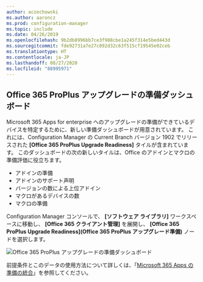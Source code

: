```yaml
---
author: aczechowski
ms.author: aaroncz
ms.prod: configuration-manager
ms.topic: include
ms.date: 04/26/2019
ms.openlocfilehash: 9b2db8996bb7ce3f988cbe1a245f314e5bed443d
ms.sourcegitcommit: fde92731a7e27c892d32c63f515cf19545e02ceb
ms.translationtype: HT
ms.contentlocale: ja-JP
ms.lasthandoff: 08/27/2020
ms.locfileid: "88995971"
---
```

## <a name="office-365-proplus-upgrade-readiness-dashboard"></a><a name="bkmk_o365"></a> Office 365 ProPlus アップグレードの準備ダッシュボード

<!--4021125-->
Microsoft 365 Apps for enterprise へのアップグレードの準備ができているデバイスを特定するために、新しい準備ダッシュボードが用意されています。 これには、Configuration Manager の Current Branch バージョン 1902 でリリースされた **[Office 365 ProPlus Upgrade Readiness]** タイルが含まれています。 このダッシュボードの次の新しいタイルは、Office のアドインとマクロの準備評価に役立ちます。

- アドインの準備
- アドインのサポート声明
- バージョンの数による上位アドイン
- マクロがあるデバイスの数
- マクロの準備

Configuration Manager コンソールで、 **[ソフトウェア ライブラリ]** ワークスペースに移動し、 **[Office 365 クライアント管理]** を展開し、 **[Office 365 ProPlus Upgrade Readiness]\(Office 365 ProPlus アップグレード準備\)** ノードを選択します。

![Office 365 ProPlus アップグレードの準備ダッシュボード](../../media/4021125-o365-dashboard.png)

前提条件とこのデータの使用方法について詳しくは、「[Microsoft 365 Apps の準備の統合](https://docs.microsoft.com/sccm/sum/deploy-use/office-365-dashboard#bkmk_o365_readiness)」を参照してください。
